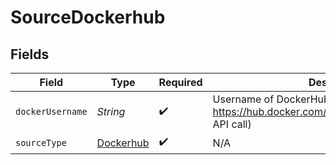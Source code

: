 # SourceDockerhub


## Fields

| Field                                                                                                        | Type                                                                                                         | Required                                                                                                     | Description                                                                                                  | Example                                                                                                      |
| ------------------------------------------------------------------------------------------------------------ | ------------------------------------------------------------------------------------------------------------ | ------------------------------------------------------------------------------------------------------------ | ------------------------------------------------------------------------------------------------------------ | ------------------------------------------------------------------------------------------------------------ |
| `dockerUsername`                                                                                             | *String*                                                                                                     | :heavy_check_mark:                                                                                           | Username of DockerHub person or organization (for https://hub.docker.com/v2/repositories/USERNAME/ API call) | airbyte                                                                                                      |
| `sourceType`                                                                                                 | [Dockerhub](../../models/shared/Dockerhub.md)                                                                | :heavy_check_mark:                                                                                           | N/A                                                                                                          |                                                                                                              |
